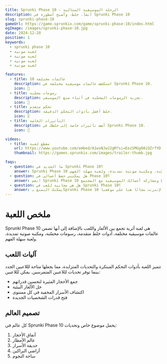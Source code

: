 ```yaml
---
title: Sprunki Phase 10 - الرحلة الموسيقية المثالية
description: أنشأ، خلط، وأصبح أسطورة في Sprunki Phase 10
slug: sprunki-phase-10
gameUrl: https://game.sprunkix.com/game/sprunki-phase-10/index.html
ogImage: /images/sprunki-phase-10.jpg
date: 2024-12-28
position: 1
keywords:
  - sprunki phase 10
  - لعبة صوتية
  - لعبة صوتية
  - لعبة صوتية
  - لعبة صوتية

features:
  - title: 10 عالمات مختلفة
    description: استكشف عالمات موسيقية مختلفة في Sprunki Phase 10.
    icon: 🎵
  - title: رسومات محسّنة
    description: تجربة الرسومات المحسّنة في أثناء صنع الموسيقى.
    icon: 🎨
  - title: تحكم متقدم
    description: خلط أفضل بأدوات التحكم الدقيقة.
    icon: 🎚️  
  - title: التأثيرات الخاصة
    description: أضف تأثيرات خاصة إلى خلطك في Sprunki Phase 10.
    icon: 💫

videos:
  - title: مقطع لعبة
    url: https://www.youtube.com/embed/A1wsNJwJ2gM?si=EezSMGg0AiOZrfYD
    thumbnail: https://games.sprunkix.com/images/trailer-thumb.jpg

faqs:
  - question: ما الجديد في Sprunki Phase 10؟
    answer: Sprunki Phase 10 يقدم عشرة عالمات موسيقية مختلفة، أدوات خلط متقدمة، رسومات محسّنة، ومكتبة صوتية تمديدة، ولعبة سهلة الفهم.
  - question: هل يمكنني حفظ أعمالي في Phase 10؟
    answer: نعم! Sprunki Phase 10 يسمح لك بحفظ ومشاركة أعمالك الموسيقية مع المجتمع.
  - question: هل هي مجانية للعب في Sprunki Phase 10؟
    answer: يمكنك التمتع بSprunki Phase 10 عبر الإنترنت مجانًا هنا على موقعنا.
---
```


# ملخص اللعبة

Sprunki Phase 10 هي لعبة أثرية تجمع بين الألغاز واللعب بالإضافة إلى أنها تضمن عالمات موسيقية مختلفة، أدوات خلط متقدمة، رسومات محسّنة، ومكتبة صوتية تمديدة، ولعبة سهلة الفهم.

## آليات اللعب

تتميز اللعبة بأدوات التحكم المبتكرة والتحديات المتزايدة، مما يجعلها متاحة لللاعبين الجدد بينما توفر تحديات لللاعبين المتمرسين. يمكن لللاعبين:

- جمع الأحجار المثيرة لتحسين قدراتهم
- حل الألغاز البيئية
- اكتشاف الأسرار المخفية في كل مستوى
- فتح قدرات الشخصيات الجديدة

## تصميم العالم

كل عالم في Sprunki Phase 10 يحمل موضوع خاص وتحديات:

1. أنفاق الأحجار
2. عالم الأمطار
3. حديقة الأسرار
4. أراضي البراكين
5. ساحة النجوم